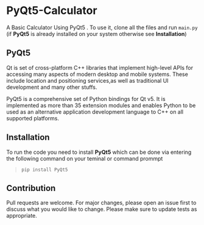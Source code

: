# PyQt5-Calculator

A Basic Calculator Using PyQt5 . To use it, clone all the files and run ```main.py``` (if **PyQt5** is already installed on your system otherwise see **Installation**)


## **PyQt5**
Qt is set of cross-platform C++ libraries that implement high-level APIs for accessing many aspects of modern desktop and mobile systems. These include location and positioning services,as well as traditional UI development and many other stuffs.

PyQt5 is a comprehensive set of Python bindings for Qt v5. It is implemented as more than 35 extension modules and enables Python to be used as an alternative application development language to C++ on all supported platforms.


## Installation
To run the code you need to install **PyQt5** 
which can be done via entering the following command on your teminal or command prommpt
> ```pip install PyQt5```

## Contribution

Pull requests are welcome. For major changes, please open an issue first to discuss what you would like to change.
Please make sure to update tests as appropriate.
